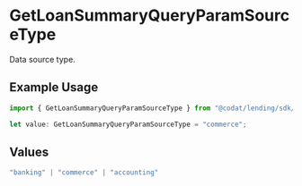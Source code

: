 # GetLoanSummaryQueryParamSourceType

Data source type.

## Example Usage

```typescript
import { GetLoanSummaryQueryParamSourceType } from "@codat/lending/sdk/models/operations";

let value: GetLoanSummaryQueryParamSourceType = "commerce";
```

## Values

```typescript
"banking" | "commerce" | "accounting"
```